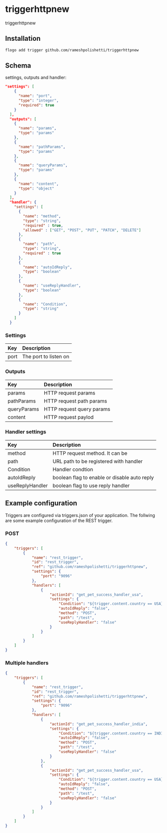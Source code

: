# triggerhttpnew
triggerhttpnew

## Installation

```bash
flogo add trigger github.com/rameshpolishetti/triggerhttpnew
```

## Schema
settings, outputs and handler:

```json
"settings": [
    {
      "name": "port",
      "type": "integer",
      "required": true
    }
  ],
  "outputs": [
    {
      "name": "params",
      "type": "params"
    },
    {
      "name": "pathParams",
      "type": "params"
    },
    {
      "name": "queryParams",
      "type": "params"
    },
    {
      "name": "content",
      "type": "object"
    }
  ],
  "handler": {
    "settings": [
      {
        "name": "method",
        "type": "string",
        "required" : true,
        "allowed" : ["GET", "POST", "PUT", "PATCH", "DELETE"]
      },
      {
        "name": "path",
        "type": "string",
        "required" : true
      },
      {
        "name": "autoIdReply",
        "type": "boolean"
      },
      {
        "name": "useReplyHandler",
        "type": "boolean"
      },
      {
        "name": "Condition",
        "type": "string"
      }
    ]
  }
```

### Settings
| Key    | Description   |
|:-----------|:--------------|
| port | The port to listen on |

### Outputs
| Key    | Description   |
|:-----------|:--------------|
| params | HTTP request params |
| pathParams | HTTP request path params |
| queryParams | HTTP request query params |
| content | HTTP request paylod |

### Handler settings
| Key    | Description   |
|:-----------|:--------------|
| method | HTTP request method. It can be  |
| path | URL path to be registered with handler |
| Condition | Handler condtion |
| autoIdReply | boolean flag to enable or disable auto reply |
| useReplyHandler | boolean flag to use reply handler |

## Example configuration

Triggers are configured via triggers.json of your application. The follwing are some example configuration of the REST trigger.

### POST

```json
{
    "triggers": [
		{
		    "name": "rest_trigger",
			"id": "rest_trigger",
			"ref": "github.com/rameshpolishetti/triggerhttpnew",
			"settings": {
				"port": "9096"
			},
			"handlers": [
				{
					"actionId": "get_pet_success_handler_usa",
					"settings": {
						"Condition": "${trigger.content.country == USA}",
						"autoIdReply": "false",
						"method": "POST",
						"path": "/test",
						"useReplyHandler": "false"
					}
				}
            ]
        }
    ]
}
```

### Multiple handlers

```json
{
    "triggers": [
		{
		    "name": "rest_trigger",
			"id": "rest_trigger",
			"ref": "github.com/rameshpolishetti/triggerhttpnew",
			"settings": {
				"port": "9096"
			},
			"handlers": [
				{
					"actionId": "get_pet_success_handler_india",
					"settings": {
						"Condition": "${trigger.content.country == INDIA}",
						"autoIdReply": "false",
						"method": "POST",
						"path": "/test",
						"useReplyHandler": "false"
					}
				},
                {
					"actionId": "get_pet_success_handler_usa",
					"settings": {
						"Condition": "${trigger.content.country == USA}",
						"autoIdReply": "false",
						"method": "POST",
						"path": "/test",
						"useReplyHandler": "false"
					}
				}
            ]
        }
    ]
}
```